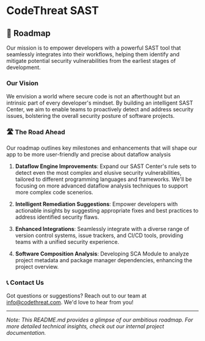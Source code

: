 # CodeThreat SAST 

## 🚀 Roadmap 
Our mission is to empower developers with a powerful SAST tool that seamlessly integrates into their workflows, helping them identify and mitigate potential security vulnerabilities from the earliest stages of development.

### Our Vision

We envision a world where secure code is not an afterthought but an intrinsic part of every developer's mindset. By building an intelligent SAST Center, we aim to enable teams to proactively detect and address security issues, bolstering the overall security posture of software projects.

### 🛣️ The Road Ahead

 Our roadmap outlines key milestones and enhancements that will shape our app to be more user-friendly and precise about dataflow analysis

1. **Dataflow Engine Improvements**: Expand our SAST Center's rule sets to detect even the most complex and elusive security vulnerabilities, tailored to different programming languages and frameworks. We'll be focusing on more advanced dataflow analysis techniques to support more complex code scenerios.

2. **Intelligent Remediation Suggestions**: Empower developers with actionable insights by suggesting appropriate fixes and best practices to address identified security flaws.

3. **Enhanced Integrations**: Seamlessly integrate with a diverse range of version control systems, issue trackers, and CI/CD tools, providing teams with a unified security experience.

4. **Software Composition Analysis**: Developing SCA Module to analyze project metadata and package manager dependencies, enhancing the project overview.

### 📞 Contact Us

Got questions or suggestions? Reach out to our team at [info@codethreat.com](mailto:info@codethreat.com). We'd love to hear from you!


---
*Note: This README.md provides a glimpse of our ambitious roadmap. For more detailed technical insights, check out our internal project documentation.*
